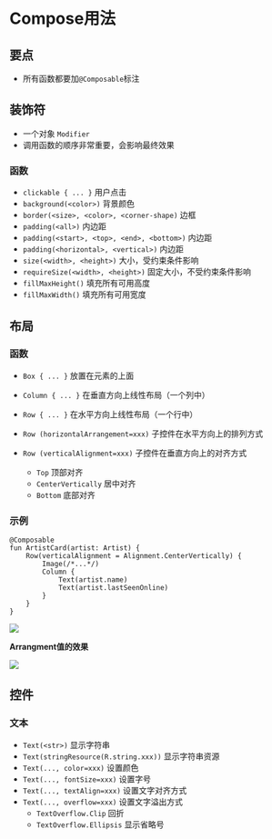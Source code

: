


# Compose用法

## 要点

* 所有函数都要加`@Composable`标注



## 装饰符

* 一个对象 `Modifier`
* 调用函数的顺序非常重要，会影响最终效果


### 函数
* `clickable { ... }`             用户点击
* `background(<color>)` 背景颜色
* `border(<size>, <color>, <corner-shape)` 边框
* `padding(<all>)`      内边距
* `padding(<start>, <top>, <end>, <bottom>)` 内边距
* `padding(<horizontal>, <vertical>)`  内边距
* `size(<width>, <height>)`  大小，受约束条件影响
* `requireSize(<width>, <height>)`  固定大小，不受约束条件影响
* `fillMaxHeight()` 填充所有可用高度
* `fillMaxWidth()`  填充所有可用宽度

## 布局

### 函数
* `Box { ... }`   放置在元素的上面
* `Column { ... }` 在垂直方向上线性布局（一个列中）

* `Row { ... }`  在水平方向上线性布局（一个行中）
* `Row (horizontalArrangement=xxx)`  子控件在水平方向上的排列方式
* `Row (verticalAlignment=xxx)`  子控件在垂直方向上的对齐方式
    * `Top` 顶部对齐
    * `CenterVertically` 居中对齐
    * `Bottom` 底部对齐


### 示例
```koltin
@Composable
fun ArtistCard(artist: Artist) {
    Row(verticalAlignment = Alignment.CenterVertically) {
        Image(/*...*/)
        Column {
            Text(artist.name)
            Text(artist.lastSeenOnline)
        }
    }
}
```

![](http://picbed.cc12703.com/20230224141223.png)


**Arrangment值的效果**

![](http://picbed.cc12703.com/20230224143039.png)




## 控件

### 文本
* `Text(<str>)` 显示字符串
* `Text(stringResource(R.string.xxx))` 显示字符串资源
* `Text(..., color=xxx)` 设置颜色
* `Text(..., fontSize=xxx)`  设置字号
* `Text(..., textAlign=xxx)` 设置文字对齐方式
* `Text(..., overflow=xxx)`  设置文字溢出方式
    * `TextOverflow.Clip`  回折
    * `TextOverflow.Ellipsis` 显示省略号